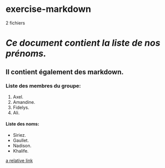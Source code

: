 # exercise-markdown
2 fichiers


# *Ce document contient la liste de nos prénoms.*
## **Il contient également des markdown.**

### Liste des membres du groupe:
1. Axel\. 
2. Amandine\. 
3. Fidelys\. 
4. Ali\. 

#### Liste des noms:
- Siriez\.
- Gaullet\.
- Nadison\.
- Khalife\.

[a relative link](markdown.md)





